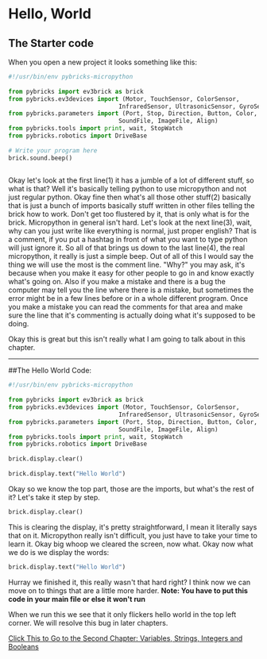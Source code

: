 # Hello, World
 
## The Starter code
 
When you open a new project it looks something like this:
 
```python
#!/usr/bin/env pybricks-micropython                                             1
 
from pybricks import ev3brick as brick                                          2
from pybricks.ev3devices import (Motor, TouchSensor, ColorSensor,
                               InfraredSensor, UltrasonicSensor, GyroSensor)
from pybricks.parameters import (Port, Stop, Direction, Button, Color,
                               SoundFile, ImageFile, Align)
from pybricks.tools import print, wait, StopWatch
from pybricks.robotics import DriveBase
 
# Write your program here                                                       3
brick.sound.beep()                                                              4
 
```
 
Okay let's look at the first line(1) it has a jumble of a lot of different stuff, so what is that? Well it's basically telling python to use micropython and not just regular python. Okay fine then what's all those other stuff(2) basically that is just a bunch of imports basically stuff written in other files telling the brick how to work. Don't get too flustered by it, that is only what is for the brick. Micropython in general isn't hard. Let's look at the next line(3), wait, why can you just write like everything is normal, just proper english? That is a comment, if you put a hashtag in front of what you want to type python will just ignore it. So all of that brings us down to the last line(4), the real micropython, it really is just a simple beep. Out of all of this I would say the thing we will use the most is the comment line. "Why?" you may ask, it's because when you make it easy for other people to go in and know exactly what's going on. Also if you make a mistake and there is a bug the computer may tell you the line where there is a mistake, but sometimes the error might be in a few lines before or in a whole different program. Once you make a mistake you can read the comments for that area  and make sure the line that it's commenting is actually doing what it's supposed to be doing.
 
Okay this is great but this isn't really what I am going to talk about in this chapter.
 
***
##The Hello World Code:
 
```python
#!/usr/bin/env pybricks-micropython
 
from pybricks import ev3brick as brick
from pybricks.ev3devices import (Motor, TouchSensor, ColorSensor,
                               InfraredSensor, UltrasonicSensor, GyroSensor)
from pybricks.parameters import (Port, Stop, Direction, Button, Color,
                               SoundFile, ImageFile, Align)
from pybricks.tools import print, wait, StopWatch
from pybricks.robotics import DriveBase
 
brick.display.clear()
 
brick.display.text("Hello World")
```
 
Okay so we know the top part, those are the imports, but what's the rest of it? Let's take it step by step.
 
```python
brick.display.clear()
```
 
This is clearing the display, it's pretty straightforward, I mean it literally says that on it. Micropython really isn't difficult, you just have to take your time to learn it. Okay big whoop we cleared the screen, now what. Okay now what we do is we display the words:
 
```python
brick.display.text("Hello World")
```
 
Hurray we finished it, this really wasn't that hard right? I think now we can move on to things that are a little more harder.
**Note: You have to put this code in your main file or else it won't run**
 
When we run this we see that it only flickers hello world in the top left corner. We will resolve this bug in later chapters.
 
[Click This to Go to the Second Chapter: Variables, Strings, Integers and Booleans](third_program.md)
 


